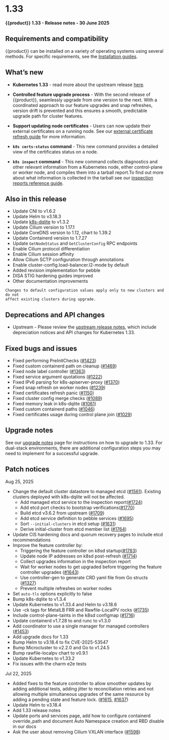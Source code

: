 # 1.33

**{{product}} 1.33 - Release notes - 30 June 2025**

## Requirements and compatibility

{{product}} can be installed on a variety of operating systems using several
methods. For specific requirements, see the [Installation guides].

## What’s new

- **Kubernetes 1.33** - read more about the upstream release [here].

- **Controlled feature upgrade process** - With the second release of
{{product}}, seamlessly upgrade from one version to the next. With a
coordinated approach to our feature upgrades and snap refreshes, version
drift is prevented and this ensures a smooth, predictable upgrade path for
cluster features.

- **Support updating node certificates** - Users
can now update their external certificates on a
running node. See our [external certificate refresh guide] for more
information.

- **`k8s certs-status` command** - This new command provides a detailed view of
the certificates status on a node.

- **`k8s inspect` command** - This new command collects diagnostics and other
relevant information from a Kubernetes node, either control-plane or worker
node, and compiles them into a tarball report.To find out more about what
information is collected in the tarball see our
[inspection reports reference guide].


## Also in this release

- Update CNI to v1.6.2
- Update Helm to v3.18.3
- Update [k8s-dqlite] to v1.3.2
- Update Cilium version to 1.17.1
- Update CoreDNS version to 1.12, chart to 1.39.2
- Update Containerd version to 1.7.27
- Update `GetNodeStatus` and `GetClusterConfig` RPC endpoints
- Enable Cilium protocol differentiation
- Enable Cilium session affinity
- Allow Cilium SCTP configuration through annotations
- Enable cluster-config.load-balancer.l2-mode by default
- Added revision implementation for pebble
- DISA STIG hardening guides improved
- Other documentation improvements

```{note}
Changes to default configuration values apply only to new clusters and do not
affect existing clusters during upgrade.
```

## Deprecations and API changes

- Upstream - Please review the
[upstream release notes][upstream-changelog-1.33], which include depreciation
notices and API changes for Kubernetes 1.33.

## Fixed bugs and issues

- Fixed performing PreInitChecks ([#1423])
- Fixed custom containerd path on cleanup ([#1469])
- Fixed node label controller ([#1363])
- Fixed service argument quotations ([#1222])
- Fixed IPv6 parsing for k8s-apiserver-proxy ([#1370])
- Fixed snap refresh on worker nodes ([#1239])
- Fixed certificates refresh panic ([#1150])
- Fixed cluster config merge checks ([#1089])
- Fixed memory leak in k8s-dqlite ([#1061])
- Fixed custom containerd paths ([#1046])
- Fixed certificates usage during control plane join ([#1029])

## Upgrade notes

See our [upgrade notes] page for instructions on how to upgrade to 1.33.
For dual-stack environments, there are additional configuration steps you
may need to implement for a successful upgrade.

## Patch notices

Aug 25, 2025

- Change the default cluster datastore to managed etcd ([#1561]). Existing
clusters deployed with k8s-dqlite will not be affected.
    - Add managed etcd service to the inspection report([#1724])
    - Add etcd port checks to bootstrap verifications([#1770])
    - Build etcd v3.6.2 from upstream ([#1709])
    - Add etcd service definition to pebble services ([#1695])
    - Sort `--initial-clusters` in etcd setup ([#1631])
    - Derive initial-cluster from etcd member list ([#1764])
- Update CIS hardening docs and quorum recovery pages to include etcd
recommendations
- Improve the feature controller by:
    - Triggering the feature controller on k8sd startup([#1783])
    - Update node IP addresses on k8sd post-refresh ([#1714])
    - Collect upgrades information in the inspection report
    - Wait for worker nodes to get upgraded before triggering the feature
    controller upgrades ([#1643])
    - Use controller-gen to generate CRD yaml file from Go structs ([#1327])
    - Prevent multiple refreshes on worker nodes
- Set `auto-tls` options explicitly to false
- Bump k8s-dqlite to v1.3.4
- Update Kubernetes to v1.33.4 and Helm to v3.18.6
- Use -ck tags for MetalLB FRR and Rawfile-LocalPV rocks ([#1735])
- Include control-plane-taints in the k8sd configmap  ([#1716])
- Update containerd v1.7.28 to and runc to v1.3.0
- Add coordinator to use a single manager for managed controllers ([#1453])
- Add upgrade docs for 1.33
- Bump Helm to v3.18.4 to fix CVE-2025-53547
- Bump Microcluster to v2.2.0 and Go to v1.24.5
- Bump rawfile-localpv chart to v0.9.1
- Update Kubernetes to v1.33.2
- Fix issues with the charm e2e tests

<!--
- ci: Assign a category to the sarif uploads ([#1687]) -->
<!-- - Fetch etcd 3.4.30 sources from Ubuntu archive to help with maintenance and
security efforts -->

Jul 22, 2025

- Added fixes to the feature controller to allow smoother updates by adding
additional tests, adding jitter to reconciliation retries and not allowing
multiple simultaneous upgrades of the same resource by adding a pending state
and feature lock. ([#1615], [#1637])
- Update Helm to v3.18.4
- Add 1.33 release notes
- Update ports and services page, add how to configure containerd override_path
and document Auto Namespace creation and RBD disable in our docs
- Ask the user about removing Cilium VXLAN interface ([#1598])

<!-- LINKS -->
[Installation guides]: /snap/howto/install/index
[here]: https://kubernetes.io/blog/2025/04/23/kubernetes-v1-33-release/
[upstream-changelog-1.33]: https://github.com/kubernetes/kubernetes/blob/master/CHANGELOG/CHANGELOG-1.33.md#deprecation
[k8s-dqlite]: https://github.com/canonical/k8s-dqlite
[external certificate refresh guide]: /snap/howto/security/refresh-external-certs/
[inspection reports reference guide]: /snap/reference/inspection-reports/
[upgrade notes]: /snap/reference/upgrading/

<!-- PR -->
[#1423]: https://github.com/canonical/k8s-snap/commit/9551cca00f1f7247f59c0a2f0bec89dedf0cec0b
[#1469]: https://github.com/canonical/k8s-snap/commit/2f7e6ebb81df36bc14fef6af857c116b4436cb18
[#1363]: https://github.com/canonical/k8s-snap/commit/2d8e4691e57b766f4e3fbd7f5fd890bdbc0b3b1e
[#1222]: https://github.com/canonical/k8s-snap/commit/05bf4660422bb4452b5c92c033fa8960155517a2
[#1370]: https://github.com/canonical/k8s-snap/commit/9a9ebf5d950f8ff5e462570e756345e141cc10ef
[#1239]: https://github.com/canonical/k8s-snap/commit/2e66470f27eb1fcb414d672da3aebdeaa6421507
[#1150]: https://github.com/canonical/k8s-snap/commit/7e8c845051df9ac4bcb2c05d5186bfeee57098e1
[#1089]: https://github.com/canonical/k8s-snap/commit/65f2b34e57733dced85efd99fe23dfd29982ce88
[#1061]: https://github.com/canonical/k8s-snap/commit/62b3e79a071542f1175e13e1d26febfac8ed504e
[#1046]: https://github.com/canonical/k8s-snap/commit/d5f52206bcee1b2a61d8d6bc507cf3a881954c2a
[#1029]: https://github.com/canonical/k8s-snap/commit/391e8cd17745de15b9fb8f0f56c5585b482672df

[#1783]: https://github.com/canonical/k8s-snap/pull/1783
[#1714]: https://github.com/canonical/k8s-snap/pull/1714
[#1716]: https://github.com/canonical/k8s-snap/pull/1716
[#1687]: https://github.com/canonical/k8s-snap/pull/1687
[#1643]: https://github.com/canonical/k8s-snap/pull/1643
[#1453]: https://github.com/canonical/k8s-snap/pull/1453
[#1615]: https://github.com/canonical/k8s-snap/pull/1615
[#1637]: https://github.com/canonical/k8s-snap/pull/1637
[#1598]: https://github.com/canonical/k8s-snap/pull/1598
[#1561]: https://github.com/canonical/k8s-snap/pull/1561
[#1724]: https://github.com/canonical/k8s-snap/pull/1724
[#1770]: https://github.com/canonical/k8s-snap/pull/1770
[#1709]: https://github.com/canonical/k8s-snap/pull/1709
[#1695]: https://github.com/canonical/k8s-snap/pull/1695
[#1631]: https://github.com/canonical/k8s-snap/pull/1631
[#1764]: https://github.com/canonical/k8s-snap/pull/1764
[#1735]: https://github.com/canonical/k8s-snap/pull/1735
[#1327]: https://github.com/canonical/k8s-snap/pull/1327
